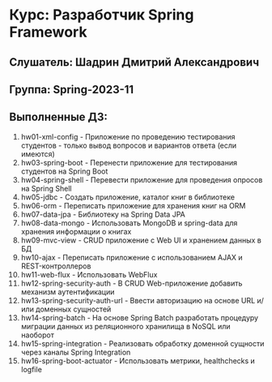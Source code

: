 # Курс: Разработчик Spring Framework
## Слушатель: Шадрин Дмитрий Александрович
## Группа: Spring-2023-11
## Выполненные ДЗ:
1. hw01-xml-config - Приложение по проведению тестирования студентов - только вывод вопросов и вариантов ответа (если имеются)
2. hw03-spring-boot - Перенести приложение для тестирования студентов на Spring Boot
3. hw04-spring-shell - Перевести приложение для проведения опросов на Spring Shell
4. hw05-jdbc - Создать приложение, каталог книг в библиотеке
5. hw06-orm - Переписать приложение для хранения книг на ORM
6. hw07-data-jpa - Библиотеку на Spring Data JPA
7. hw08-data-mongo - Использовать MongoDB и spring-data для хранения информации о книгах
8. hw09-mvc-view - CRUD приложение с Web UI и хранением данных в БД
9. hw10-ajax - Переписать приложение с использованием AJAX и REST-контроллеров
10. hw11-web-flux - Использовать WebFlux
11. hw12-spring-security-auth - В CRUD Web-приложение добавить механизм аутентификации
12. hw13-spring-security-auth-url - Ввести авторизацию на основе URL и/или доменных сущностей
13. hw14-spring-batch - На основе Spring Batch разработать процедуру миграции данных из реляционного хранилища в NoSQL или наоборот
14. hw15-spring-integration - Реализовать обработку доменной сущности через каналы Spring Integration
15. hw16-spring-boot-actuator - Использовать метрики, healthchecks и logfile